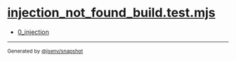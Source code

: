 # [injection_not_found_build.test.mjs](../injection_not_found_build.test.mjs)


- [0_injection](0_injection/0_injection.md)

---

<sub>
  Generated by <a href="https://github.com/jsenv/core/tree/main/packages/tooling/snapshot">@jsenv/snapshot</a>
</sub>
